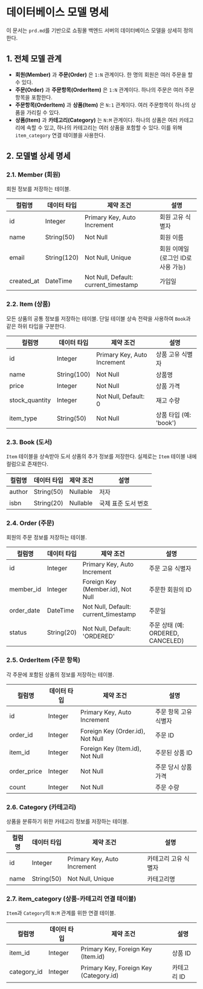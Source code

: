 # 데이터베이스 모델 명세

이 문서는 `prd.md`를 기반으로 쇼핑몰 백엔드 서버의 데이터베이스 모델을 상세히 정의한다.

## 1. 전체 모델 관계

*   **회원(Member)** 과 **주문(Order)** 은 `1:N` 관계이다. 한 명의 회원은 여러 주문을 할 수 있다.
*   **주문(Order)** 과 **주문항목(OrderItem)** 은 `1:N` 관계이다. 하나의 주문은 여러 주문항목을 포함한다.
*   **주문항목(OrderItem)** 과 **상품(Item)** 은 `N:1` 관계이다. 여러 주문항목이 하나의 상품을 가리킬 수 있다.
*   **상품(Item)** 과 **카테고리(Category)** 는 `N:M` 관계이다. 하나의 상품은 여러 카테고리에 속할 수 있고, 하나의 카테고리는 여러 상품을 포함할 수 있다. 이를 위해 `item_category` 연결 테이블을 사용한다.

## 2. 모델별 상세 명세

### 2.1. Member (회원)

회원 정보를 저장하는 테이블.

| 컬럼명 | 데이터 타입 | 제약 조건 | 설명 |
| --- | --- | --- | --- |
| id | Integer | Primary Key, Auto Increment | 회원 고유 식별자 |
| name | String(50) | Not Null | 회원 이름 |
| email | String(120) | Not Null, Unique | 회원 이메일 (로그인 ID로 사용 가능) |
| created_at | DateTime | Not Null, Default: current_timestamp | 가입일 |

### 2.2. Item (상품)

모든 상품의 공통 정보를 저장하는 테이블. 단일 테이블 상속 전략을 사용하여 `Book`과 같은 하위 타입을 구분한다.

| 컬럼명 | 데이터 타입 | 제약 조건 | 설명 |
| --- | --- | --- | --- |
| id | Integer | Primary Key, Auto Increment | 상품 고유 식별자 |
| name | String(100) | Not Null | 상품명 |
| price | Integer | Not Null | 상품 가격 |
| stock_quantity | Integer | Not Null, Default: 0 | 재고 수량 |
| item_type | String(50) | Not Null | 상품 타입 (예: 'book') |

### 2.3. Book (도서)

`Item` 테이블을 상속받아 도서 상품의 추가 정보를 저장한다. 실제로는 `Item` 테이블 내에 컬럼으로 존재한다.

| 컬럼명 | 데이터 타입 | 제약 조건 | 설명 |
| --- | --- | --- | --- |
| author | String(50) | Nullable | 저자 |
| isbn | String(20) | Nullable | 국제 표준 도서 번호 |

### 2.4. Order (주문)

회원의 주문 정보를 저장하는 테이블.

| 컬럼명 | 데이터 타입 | 제약 조건 | 설명 |
| --- | --- | --- | --- |
| id | Integer | Primary Key, Auto Increment | 주문 고유 식별자 |
| member_id | Integer | Foreign Key (Member.id), Not Null | 주문한 회원의 ID |
| order_date | DateTime | Not Null, Default: current_timestamp | 주문일 |
| status | String(20) | Not Null, Default: 'ORDERED' | 주문 상태 (예: ORDERED, CANCELED) |

### 2.5. OrderItem (주문 항목)

각 주문에 포함된 상품의 정보를 저장하는 테이블.

| 컬럼명 | 데이터 타입 | 제약 조건 | 설명 |
| --- | --- | --- | --- |
| id | Integer | Primary Key, Auto Increment | 주문 항목 고유 식별자 |
| order_id | Integer | Foreign Key (Order.id), Not Null | 주문 ID |
| item_id | Integer | Foreign Key (Item.id), Not Null | 주문된 상품 ID |
| order_price | Integer | Not Null | 주문 당시 상품 가격 |
| count | Integer | Not Null | 주문 수량 |

### 2.6. Category (카테고리)

상품을 분류하기 위한 카테고리 정보를 저장하는 테이블.

| 컬럼명 | 데이터 타입 | 제약 조건 | 설명 |
| --- | --- | --- | --- |
| id | Integer | Primary Key, Auto Increment | 카테고리 고유 식별자 |
| name | String(50) | Not Null, Unique | 카테고리명 |

### 2.7. item_category (상품-카테고리 연결 테이블)

`Item`과 `Category`의 `N:M` 관계를 위한 연결 테이블.

| 컬럼명 | 데이터 타입 | 제약 조건 | 설명 |
| --- | --- | --- | --- |
| item_id | Integer | Primary Key, Foreign Key (Item.id) | 상품 ID |
| category_id | Integer | Primary Key, Foreign Key (Category.id) | 카테고리 ID |
